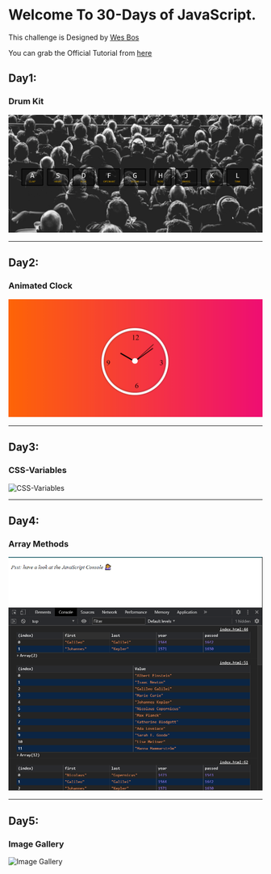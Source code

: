 # Welcome To 30-Days of JavaScript.
This challenge is Designed by [Wes Bos](https://github.com/wesbos/JavaScript30.git)

You can grab the Official Tutorial from [here](https://javascript30.com/)

## Day1:
### Drum Kit
![Drum Kit](GIFs/DrumKit.gif)

<hr>

## Day2:
### Animated Clock
![Animated Clock](GIFs/JavaScriptClock.gif)

<hr>

## Day3:
### CSS-Variables
![CSS-Variables](GIFs/CSS-Variables.gif)

<hr>

## Day4:
### Array Methods
![Array Methods](GIFs/ArrayMethods.png)

<hr>

## Day5:
### Image Gallery
![Image Gallery](GIFs/ImageGallery.gif)



